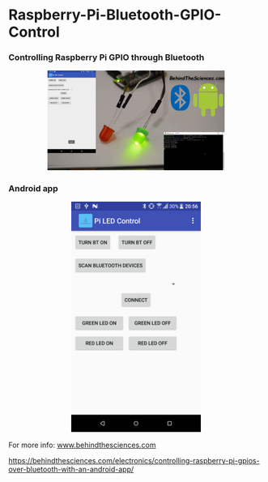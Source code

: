 # Raspberry-Pi-Bluetooth-GPIO-Control
### Controlling Raspberry Pi GPIO through Bluetooth
<p align="center">
  <img src="Control%20GPIO%20BT.png" width="350" title="BTS Android App LEDs">
</p>

### Android app
<p align="center">
  <img src="Bluetooth_Control_Pi_GPIO.png" width="256" title="BTS Android App">
</p>


For more info: www.behindthesciences.com

https://behindthesciences.com/electronics/controlling-raspberry-pi-gpios-over-bluetooth-with-an-android-app/
